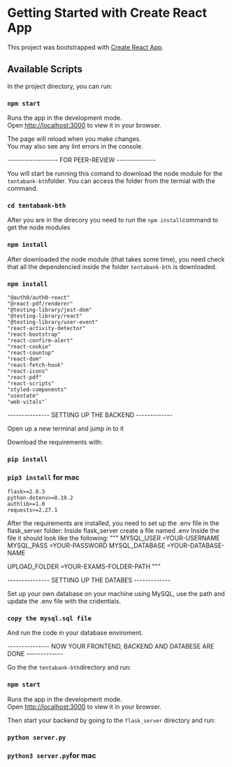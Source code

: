 # Getting Started with Create React App

This project was bootstrapped with [Create React App](https://github.com/facebook/create-react-app).

## Available Scripts

In the project directory, you can run:

### `npm start`

Runs the app in the development mode.\
Open [http://localhost:3000](http://localhost:3000) to view it in your browser.

The page will reload when you make changes.\
You may also see any lint errors in the console.

------------------ FOR PEER-REVIEW --------------

You will start be running this comand to download the node module for the `tentabank-bth`folder.
You can access the folder from the termial with the command.

### `cd tentabank-bth`

After you are in the direcory you need to run the `npm install`command to get the node modules

### `npm install`

After downloaded the node module (that takes some time), you need check that all the dependencied inside the folder `tentabank-bth` is downloaded.

### `npm install`
    "@auth0/auth0-react"
    "@react-pdf/renderer"
    "@testing-library/jest-dom"
    "@testing-library/react"
    "@testing-library/user-event"
    "react-activity-detector"
    "react-bootstrap"
    "react-confirm-alert"
    "react-cookie"
    "react-countup"
    "react-dom"
    "react-fetch-hook"
    "react-icons"
    "react-pdf"
    "react-scripts"
    "styled-components"
    "usestate"
    "web-vitals"`

--------------- SETTIING UP THE BACKEND -------------

Open up a new terminal and jump in to it

Download the requirements with:

### `pip install`
### `pip3 install` for mac

    flask>=2.0.3
    python-dotenv>=0.19.2
    authlib>=1.0
    requests>=2.27.1


After the requirements are installed, you need to set up the .env file in the flask_server folder:
Inside flask_server create a file named .env
Inside the file it should look like the following:
"""
MYSQL_USER =YOUR-USERNAME
MYSQL_PASS =YOUR-PASSWORD
MYSQL_DATABASE =YOUR-DATABASE-NAME

UPLOAD_FOLDER =YOUR-EXAMS-FOLDER-PATH
"""

--------------- SETTIING UP THE DATABES -------------

Set up your own database on your machine using MySQL, use the path and update the .env file with the cridentials.

### `copy the mysql.sql file`

And run the code in your database enviroment.


--------------- NOW YOUR FRONTEND, BACKEND AND DATABESE ARE DONE -------------

Go the the `tentabank-bth`directory and run:

### `npm start`

Runs the app in the development mode.\
Open [http://localhost:3000](http://localhost:3000) to view it in your browser.


Then start your backend by going to the `flask_server` directory and run:

### `python server.py`

### `python3 server.py`for mac